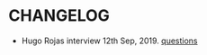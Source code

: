 # CHANGELOG

- Hugo Rojas interview 12th Sep, 2019. [questions](https://github.com/4GeeksAcademy/interview-technical-questions/blob/master/ejercicios%20de%20entrevistas)
